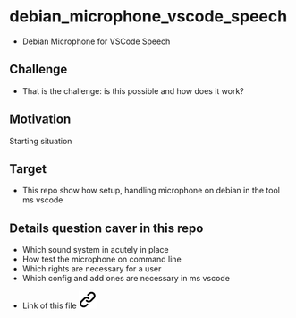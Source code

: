 # debian_microphone_vscode_speech
<!-- keep the format -->
- Debian Microphone for VSCode Speech
<!-- keep the format -->
## Challenge

- That is the challenge: is this possible and how does it work?

## Motivation

Starting situation

## Target

- This repo show how setup, handling  microphone on debian in the tool ms vscode

## Details question caver in this repo

- Which sound system in acutely in place
- How test the microphone on command line
- Which rights are necessary for a user
- Which config and add ones are necessary in ms vscode

<!-- avoid markdownlint error MD053 - Link and image reference definitions should be needed -->
- Link of this file [![alt text][1]](./README.md)
<!-- Link sign - Don't Found a better way :-( - You know a better method? - send me a email -->
[1]: img/link_symbol.svg
